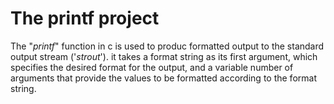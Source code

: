 # The printf project

The "_printf_" function in c is used to produc formatted output to the standard output stream ('_strout_'). it takes a format string as its first argument, which specifies the desired format for the output, and a variable number of arguments that provide the values to be formatted according to the format string.
